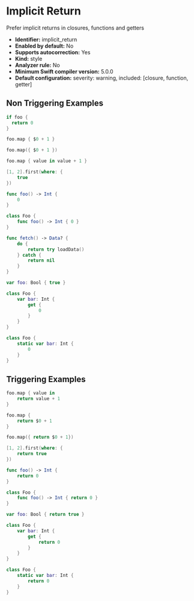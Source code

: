 # Implicit Return

Prefer implicit returns in closures, functions and getters

* **Identifier:** implicit_return
* **Enabled by default:** No
* **Supports autocorrection:** Yes
* **Kind:** style
* **Analyzer rule:** No
* **Minimum Swift compiler version:** 5.0.0
* **Default configuration:** severity: warning, included: [closure, function, getter]

## Non Triggering Examples

```swift
if foo {
  return 0
}
```

```swift
foo.map { $0 + 1 }
```

```swift
foo.map({ $0 + 1 })
```

```swift
foo.map { value in value + 1 }
```

```swift
[1, 2].first(where: {
    true
})
```

```swift
func foo() -> Int {
    0
}
```

```swift
class Foo {
    func foo() -> Int { 0 }
}
```

```swift
func fetch() -> Data? {
    do {
        return try loadData()
    } catch {
        return nil
    }
}
```

```swift
var foo: Bool { true }
```

```swift
class Foo {
    var bar: Int {
        get {
            0
        }
    }
}
```

```swift
class Foo {
    static var bar: Int {
        0
    }
}
```

## Triggering Examples

```swift
foo.map { value in
    return value + 1
}
```

```swift
foo.map {
    return $0 + 1
}
```

```swift
foo.map({ return $0 + 1})
```

```swift
[1, 2].first(where: {
    return true
})
```

```swift
func foo() -> Int {
    return 0
}
```

```swift
class Foo {
    func foo() -> Int { return 0 }
}
```

```swift
var foo: Bool { return true }
```

```swift
class Foo {
    var bar: Int {
        get {
            return 0
        }
    }
}
```

```swift
class Foo {
    static var bar: Int {
        return 0
    }
}
```